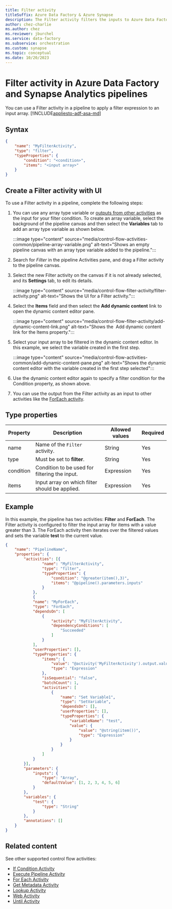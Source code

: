 ```yaml
---
title: Filter activity
titleSuffix: Azure Data Factory & Azure Synapse
description: The Filter activity filters the inputs to Azure Data Factory and Synapse Analytics pipelines. 
author: chez-charlie
ms.author: chez
ms.reviewer: jburchel
ms.service: data-factory
ms.subservice: orchestration
ms.custom: synapse
ms.topic: conceptual
ms.date: 10/20/2023
---
```


# Filter activity in Azure Data Factory and Synapse Analytics pipelines
You can use a Filter activity in a pipeline to apply a filter expression to an input array. 
[!INCLUDE[appliesto-adf-asa-md](includes/appliesto-adf-asa-md.md)]

## Syntax

```json
{
    "name": "MyFilterActivity",
    "type": "filter",
    "typeProperties": {
        "condition": "<condition>",
        "items": "<input array>"
    }
}
```
## Create a Filter activity with UI

To use a Filter activity in a pipeline, complete the following steps:

1. You can use any array type variable or [outputs from other activities](how-to-expression-language-functions.md#examples-of-using-parameters-in-expressions) as the input for your filter condition.  To create an array variable, select the background of the pipeline canvas and then select the **Variables** tab to add an array type variable as shown below.

   :::image type="content" source="media/control-flow-activities-common/pipeline-array-variable.png" alt-text="Shows an empty pipeline canvas with an array type variable added to the pipeline.":::

1. Search for _Filter_ in the pipeline Activities pane, and drag a Filter activity to the pipeline canvas.
1. Select the new Filter activity on the canvas if it is not already selected, and its  **Settings** tab, to edit its details.

   :::image type="content" source="media/control-flow-filter-activity/filter-activity.png" alt-text="Shows the UI for a Filter activity.":::

1. Select the **Items** field and then select the **Add dynamic content** link to open the dynamic content editor pane.

   :::image type="content" source="media/control-flow-filter-activity/add-dynamic-content-link.png" alt-text="Shows the &nbsp;Add dynamic content&nbsp; link for the Items property.":::

1. Select your input array to be filtered in the dynamic content editor.  In this example, we select the variable created in the first step.

   :::image type="content" source="media/control-flow-activities-common/add-dynamic-content-pane.png" alt-text="Shows the dynamic content editor with the variable created in the first step selected":::

1. Use the dynamic content editor again to specify a filter condition for the Condition property, as shown above.
1. You can use the output from the Filter activity as an input to other activities like the [ForEach activity](control-flow-for-each-activity.md).

## Type properties

Property | Description | Allowed values | Required
-------- | ----------- | -------------- | --------
name | Name of the `Filter` activity. | String | Yes
type | Must be set to **filter**. | String | Yes
condition | Condition to be used for filtering the input. | Expression | Yes
items | Input array on which filter should be applied. | Expression | Yes

## Example

In this example, the pipeline has two activities: **Filter** and **ForEach**. The Filter activity is configured to filter the input array for items with a value greater than 3. The ForEach activity then iterates over the filtered values and sets the variable **test** to the current value.

```json
{
    "name": "PipelineName",
    "properties": {
        "activities": [{
                "name": "MyFilterActivity",
                "type": "filter",
                "typeProperties": {
                    "condition": "@greater(item(),3)",
                    "items": "@pipeline().parameters.inputs"
                }
            },
            {
            "name": "MyForEach",
            "type": "ForEach",
            "dependsOn": [
                {
                    "activity": "MyFilterActivity",
                    "dependencyConditions": [
                        "Succeeded"
                    ]
                }
            ],
            "userProperties": [],
            "typeProperties": {
                "items": {
                    "value": "@activity('MyFilterActivity').output.value",
                    "type": "Expression"
                },
                "isSequential": "false",
                "batchCount": 1,
                "activities": [
                    {
                        "name": "Set Variable1",
                        "type": "SetVariable",
                        "dependsOn": [],
                        "userProperties": [],
                        "typeProperties": {
                            "variableName": "test",
                            "value": {
                                "value": "@string(item())",
                                "type": "Expression"
                            }
                        }
                    }
                ]
            }
        }],
        "parameters": {
            "inputs": {
                "type": "Array",
                "defaultValue": [1, 2, 3, 4, 5, 6]
            }
        },
        "variables": {
            "test": {
                "type": "String"
            }
        },
        "annotations": []
    }
}
```

## Related content
See other supported control flow activities: 

- [If Condition Activity](control-flow-if-condition-activity.md)
- [Execute Pipeline Activity](control-flow-execute-pipeline-activity.md)
- [For Each Activity](control-flow-for-each-activity.md)
- [Get Metadata Activity](control-flow-get-metadata-activity.md)
- [Lookup Activity](control-flow-lookup-activity.md)
- [Web Activity](control-flow-web-activity.md)
- [Until Activity](control-flow-until-activity.md)
